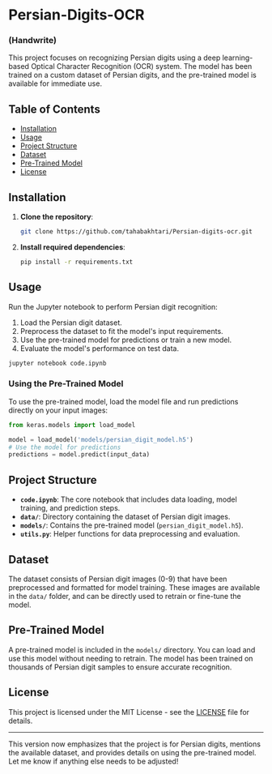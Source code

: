 
# Persian-Digits-OCR
### (Handwrite)

This project focuses on recognizing Persian digits using a deep learning-based Optical Character Recognition (OCR) system. The model has been trained on a custom dataset of Persian digits, and the pre-trained model is available for immediate use.

## Table of Contents
- [Installation](#installation)
- [Usage](#usage)
- [Project Structure](#project-structure)
- [Dataset](#dataset)
- [Pre-Trained Model](#pre-trained-model)
- [License](#license)

## Installation

1. **Clone the repository**:
   ```bash
   git clone https://github.com/tahabakhtari/Persian-digits-ocr.git
   ```
2. **Install required dependencies**:
   ```bash
   pip install -r requirements.txt
   ```

## Usage

Run the Jupyter notebook to perform Persian digit recognition:

1. Load the Persian digit dataset.
2. Preprocess the dataset to fit the model's input requirements.
3. Use the pre-trained model for predictions or train a new model.
4. Evaluate the model's performance on test data.

```bash
jupyter notebook code.ipynb
```

### Using the Pre-Trained Model

To use the pre-trained model, load the model file and run predictions directly on your input images:

```python
from keras.models import load_model

model = load_model('models/persian_digit_model.h5')
# Use the model for predictions
predictions = model.predict(input_data)
```

## Project Structure

- **`code.ipynb`**: The core notebook that includes data loading, model training, and prediction steps.
- **`data/`**: Directory containing the dataset of Persian digit images.
- **`models/`**: Contains the pre-trained model (`persian_digit_model.h5`).
- **`utils.py`**: Helper functions for data preprocessing and evaluation.

## Dataset

The dataset consists of Persian digit images (0-9) that have been preprocessed and formatted for model training. These images are available in the `data/` folder, and can be directly used to retrain or fine-tune the model.

## Pre-Trained Model

A pre-trained model is included in the `models/` directory. You can load and use this model without needing to retrain. The model has been trained on thousands of Persian digit samples to ensure accurate recognition.

## License

This project is licensed under the MIT License - see the [LICENSE](LICENSE) file for details.

---

This version now emphasizes that the project is for Persian digits, mentions the available dataset, and provides details on using the pre-trained model. Let me know if anything else needs to be adjusted!
